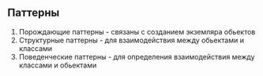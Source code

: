 ## Паттерны 
1) Порождающие паттерны - связаны с созданием экземляра обьектов
2) Структурные паттерны - для взаимодействия между обьектами и классами 
3) Поведенческие паттерны - для определения взаимодействия между классами и обьектами